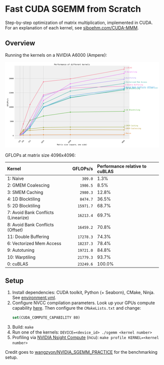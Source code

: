 # Fast CUDA SGEMM from Scratch

Step-by-step optimization of matrix multiplication, implemented in CUDA.
For an explanation of each kernel, see [siboehm.com/CUDA-MMM](https://siboehm.com/articles/22/CUDA-MMM).

## Overview

Running the kernels on a NVIDIA A6000 (Ampere):

![](benchmark_results.png)

GFLOPs at matrix size 4096x4096:
<!-- benchmark_results -->
| Kernel                              |  GFLOPs/s | Performance relative to cuBLAS |
|:------------------------------------|----------:|:-------------------------------|
| 1: Naive                            |   `309.0` | 1.3%                           |
| 2: GMEM Coalescing                  |  `1986.5` | 8.5%                           |
| 3: SMEM Caching                     |  `2980.3` | 12.8%                          |
| 4: 1D Blocktiling                   |  `8474.7` | 36.5%                          |
| 5: 2D Blocktiling                   | `15971.7` | 68.7%                          |
| 7: Avoid Bank Conflicts (Linearize) | `16213.4` | 69.7%                          |
| 8: Avoid Bank Conflicts (Offset)    | `16459.2` | 70.8%                          |
| 11: Double Buffering                | `17278.3` | 74.3%                          |
| 6: Vectorized Mem Access            | `18237.3` | 78.4%                          |
| 9: Autotuning                       | `19721.0` | 84.8%                          |
| 10: Warptiling                      | `21779.3` | 93.7%                          |
| 0: cuBLAS                           | `23249.6` | 100.0%                         |
<!-- benchmark_results -->

## Setup

1. Install dependencies: CUDA toolkit, Python (+ Seaborn), CMake, Ninja. See [environment.yml](environment.yml).
1. Configure NVCC compilation parameters. Look up your GPUs compute
   capability [here](https://developer.nvidia.com/cuda-gpus). Then configure the `CMakeLists.txt` and change:
    ```cmake
    set(CUDA_COMPUTE_CAPABILITY 80)
    ```
1. Build: `make`
1. Run one of the kernels: `DEVICE=<device_id> ./sgemm <kernel number>`
1. Profiling via [NVIDIA Nsight Compute](https://developer.nvidia.com/nsight-compute) (ncu): `make profile KERNEL=<kernel number>`

Credit goes to [wangzyon/NVIDIA_SGEMM_PRACTICE](https://github.com/wangzyon/NVIDIA_SGEMM_PRACTICE) for the benchmarking setup.